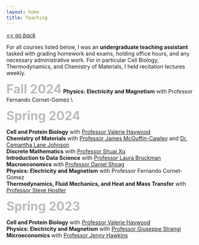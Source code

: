 ```yaml
---
layout: home
title: Teaching
---
```

[*<< go back*](index.md)

For all courses listed below, I was an **undergraduate teaching assistant** tasked with grading homework and exams, holding office hours, and any necessary administrative work. For in particular Cell Biology, Thermodynamics, and Chemistry of Materials, I held recitation lectures weekly. 

<span style="font-size:32px; font-weight: bold; color: #bbbbbb;">Fall 2024</span>
**Physics: Electricity and Magnetism** with Professor Fernando Cornet-Gomez \

<span style="font-size:32px; font-weight: bold; color: #bbbbbb;">Spring 2024</span>

**Cell and Protein Biology** with <a href="https://biology.case.edu/faculty/valerie-haywood/" target="_blank">Professor Valerie Haywood</a> \
**Chemistry of Materials** with <a href="https://engineering.case.edu/about/school-directory/jim-mcguffin-cawley" target="_blank">Professor James McGuffin-Cawley</a> and <a href="https://engineering.case.edu/news/new-faculty-spotlight-cemantha-morgan-lane-johnson" target="_blank">Dr. Cemantha Lane Johnson</a> \
**Discrete Mathematics** with <a href="https://engineering.case.edu/about/school-directory/shuai-xu" target="_blank">Professor Shuai Xu</a> \
**Introduction to Data Science** with <a href="https://engineering.case.edu/about/school-directory/laura-bruckman" target="_blank">Professor Laura Bruckman</a> \
**Macroeconomics** with <a href="https://case.edu/weatherhead/about/faculty-and-staff-directory/daniel-shoag" target="_blank">Professor Daniel Shoag</a> \
**Physics: Electricity and Magnetism** with Professor Fernando Cornet-Gomez \
**Thermodynamics, Fluid Mechanics, and Heat and Mass Transfer** with <a href="https://engineering.case.edu/about/school-directory/steve-hostler" target="_blank">Professor Steve Hostler</a> 

<span style="font-size:32px; font-weight: bold; color: #bbbbbb;">Spring 2023</span>

**Cell and Protein Biology** with <a href="https://biology.case.edu/faculty/valerie-haywood/" target="_blank">Professor Valerie Haywood</a> \
**Physics: Electricity and Magnetism** with <a href="https://physics.case.edu/faculty/giuseppe-strangi/" target="_blank">Professor Giuseppe Strangi</a> \
**Microeconomics** with <a href="https://case.edu/weatherhead/about/faculty-and-staff-directory/jenny-hawkins" target="_blank">Professor Jenny Hawkins</a> 


